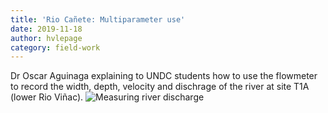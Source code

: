 ```yaml
---
title: 'Rio Cañete: Multiparameter use'
date: 2019-11-18
author: hvlepage
category: field-work
---
```


Dr Oscar Aguinaga explaining to UNDC students how to use the flowmeter to record the width, depth, velocity and dischrage of the river at site T1A (lower Rio Viñac).
![Measuring river discharge](/assets/posts/nov2019_multiparameter.JPG)



